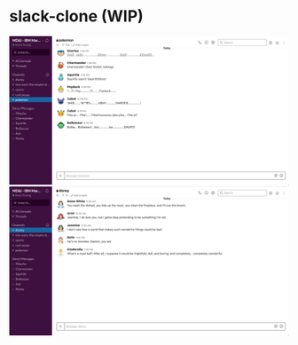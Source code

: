 # slack-clone (WIP)

![alt text](client/src/shared/screenshots/pokemonChannel.png)
![alt text](client/src/shared/screenshots/disneyChannel.png)